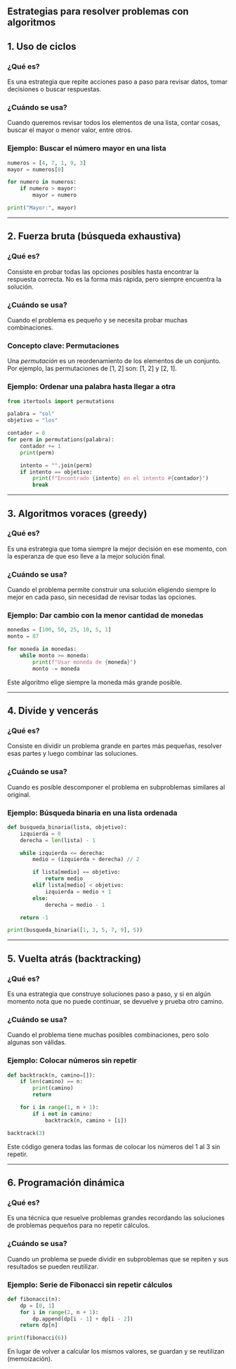 ## Estrategias para resolver problemas con algoritmos
## 1. Uso de ciclos

### ¿Qué es?

Es una estrategia que repite acciones paso a paso para revisar datos, tomar decisiones o buscar respuestas.

### ¿Cuándo se usa?

Cuando queremos revisar todos los elementos de una lista, contar cosas, buscar el mayor o menor valor, entre otros.

### Ejemplo: Buscar el número mayor en una lista

```python
numeros = [4, 7, 1, 9, 3]
mayor = numeros[0]

for numero in numeros:
    if numero > mayor:
        mayor = numero

print("Mayor:", mayor)
```

---

## 2. Fuerza bruta (búsqueda exhaustiva)

### ¿Qué es?

Consiste en probar todas las opciones posibles hasta encontrar la respuesta correcta. No es la forma más rápida, pero siempre encuentra la solución.

### ¿Cuándo se usa?

Cuando el problema es pequeño y se necesita probar muchas combinaciones.

### Concepto clave: Permutaciones

Una *permutación* es un reordenamiento de los elementos de un conjunto. Por ejemplo, las permutaciones de \[1, 2] son: \[1, 2] y \[2, 1].

### Ejemplo: Ordenar una palabra hasta llegar a otra

```python
from itertools import permutations

palabra = "sol"
objetivo = "los"

contador = 0
for perm in permutations(palabra):
    contador += 1
    print(perm)

    intento = "".join(perm)
    if intento == objetivo:
        print(f"Encontrado {intento} en el intento #{contador}")
        break
```

---

## 3. Algoritmos voraces (greedy)

### ¿Qué es?

Es una estrategia que toma siempre la mejor decisión en ese momento, con la esperanza de que eso lleve a la mejor solución final.

### ¿Cuándo se usa?

Cuando el problema permite construir una solución eligiendo siempre lo mejor en cada paso, sin necesidad de revisar todas las opciones.

### Ejemplo: Dar cambio con la menor cantidad de monedas

```python
monedas = [100, 50, 25, 10, 5, 1]
monto = 87

for moneda in monedas:
    while monto >= moneda:
        print(f"Usar moneda de {moneda}")
        monto -= moneda
```

Este algoritmo elige siempre la moneda más grande posible.

---

## 4. Divide y vencerás

### ¿Qué es?

Consiste en dividir un problema grande en partes más pequeñas, resolver esas partes y luego combinar las soluciones.

### ¿Cuándo se usa?

Cuando es posible descomponer el problema en subproblemas similares al original.

### Ejemplo: Búsqueda binaria en una lista ordenada

```python
def busqueda_binaria(lista, objetivo):
    izquierda = 0
    derecha = len(lista) - 1

    while izquierda <= derecha:
        medio = (izquierda + derecha) // 2

        if lista[medio] == objetivo:
            return medio
        elif lista[medio] < objetivo:
            izquierda = medio + 1
        else:
            derecha = medio - 1

    return -1

print(busqueda_binaria([1, 3, 5, 7, 9], 5))
```

---

## 5. Vuelta atrás (backtracking)

### ¿Qué es?

Es una estrategia que construye soluciones paso a paso, y si en algún momento nota que no puede continuar, se devuelve y prueba otro camino.

### ¿Cuándo se usa?

Cuando el problema tiene muchas posibles combinaciones, pero solo algunas son válidas.

### Ejemplo: Colocar números sin repetir

```python
def backtrack(n, camino=[]):
    if len(camino) == n:
        print(camino)
        return

    for i in range(1, n + 1):
        if i not in camino:
            backtrack(n, camino + [i])

backtrack(3)
```

Este código genera todas las formas de colocar los números del 1 al 3 sin repetir.

---

## 6. Programación dinámica

### ¿Qué es?

Es una técnica que resuelve problemas grandes recordando las soluciones de problemas pequeños para no repetir cálculos.

### ¿Cuándo se usa?

Cuando un problema se puede dividir en subproblemas que se repiten y sus resultados se pueden reutilizar.

### Ejemplo: Serie de Fibonacci sin repetir cálculos

```python
def fibonacci(n):
    dp = [0, 1]
    for i in range(2, n + 1):
        dp.append(dp[i - 1] + dp[i - 2])
    return dp[n]

print(fibonacci(6))
```

En lugar de volver a calcular los mismos valores, se guardan y se reutilizan (memoización).